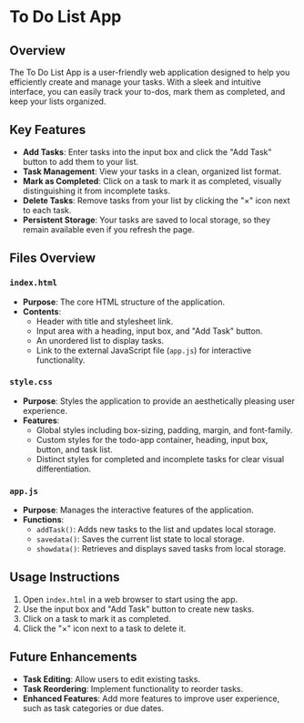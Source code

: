 # To Do List App

## Overview

The To Do List App is a user-friendly web application designed to help you efficiently create and manage your tasks. With a sleek and intuitive interface, you can easily track your to-dos, mark them as completed, and keep your lists organized.

## Key Features

* **Add Tasks**: Enter tasks into the input box and click the "Add Task" button to add them to your list.
* **Task Management**: View your tasks in a clean, organized list format.
* **Mark as Completed**: Click on a task to mark it as completed, visually distinguishing it from incomplete tasks.
* **Delete Tasks**: Remove tasks from your list by clicking the "×" icon next to each task.
* **Persistent Storage**: Your tasks are saved to local storage, so they remain available even if you refresh the page.

## Files Overview

### `index.html`

* **Purpose**: The core HTML structure of the application.
* **Contents**:
  * Header with title and stylesheet link.
  * Input area with a heading, input box, and "Add Task" button.
  * An unordered list to display tasks.
  * Link to the external JavaScript file (`app.js`) for interactive functionality.

### `style.css`

* **Purpose**: Styles the application to provide an aesthetically pleasing user experience.
* **Features**:
  * Global styles including box-sizing, padding, margin, and font-family.
  * Custom styles for the todo-app container, heading, input box, button, and task list.
  * Distinct styles for completed and incomplete tasks for clear visual differentiation.

### `app.js`

* **Purpose**: Manages the interactive features of the application.
* **Functions**:
  * `addTask()`: Adds new tasks to the list and updates local storage.
  * `savedata()`: Saves the current list state to local storage.
  * `showdata()`: Retrieves and displays saved tasks from local storage.

## Usage Instructions

1. Open `index.html` in a web browser to start using the app.
2. Use the input box and "Add Task" button to create new tasks.
3. Click on a task to mark it as completed.
4. Click the "×" icon next to a task to delete it.

## Future Enhancements

* **Task Editing**: Allow users to edit existing tasks.
* **Task Reordering**: Implement functionality to reorder tasks.
* **Enhanced Features**: Add more features to improve user experience, such as task categories or due dates.
